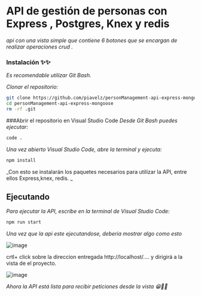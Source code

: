 # API de gestión de personas con Express , Postgres, Knex y redis

_api con una vista simple que contiene 6 botones que se encargan de realizar operaciones crud ._

### Instalación ✨✨

_Es recomendable utilizar Git Bash._

_Clonar el repositorio:_

```bash
git clone https://github.com/piavelz/personManagement-api-express-mongoose.git
cd personManagement-api-express-mongoose
rm -rf .git
```


###Abrir el repositorio en Visual Studio Code
_Desde Git Bash puedes ejecutar:_
```bash
code .
```

_Una vez abierto Visual Studio Code, abre la terminal y ejecuta:_

```bash
npm install
```
_Con esto se instalarán los paquetes necesarios para utilizar la API, entre ellos Express,knex, redis. _



## Ejecutando 

_Para ejecutar la API, escribe en la terminal de Visual Studio Code:_
```bash
npm run start
```
_Una vez que la api este ejecutandose, deberia mostrar algo como esto_


![image](https://github.com/user-attachments/assets/0ba20c78-ab1c-4cbf-9cc6-16d84417acbd)

crtl+ click sobre la direccion entregada http://localhost/....  y dirigirá a la vista de el proyecto.

![image](https://github.com/user-attachments/assets/807d3457-4aa8-4d1c-bda2-596c7cc92564)



_Ahora la API está lista para recibir peticiones desde la vista 😁👍🏻_
